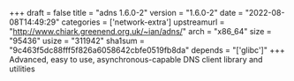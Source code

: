 +++
draft = false
title = "adns 1.6.0-2"
version = "1.6.0-2"
date = "2022-08-08T14:49:29"
categories = ['network-extra']
upstreamurl = "http://www.chiark.greenend.org.uk/~ian/adns/"
arch = "x86_64"
size = "95436"
usize = "311942"
sha1sum = "9c463f5dc88fff5f826a6058642cbfe0519fb8da"
depends = "['glibc']"
+++
Advanced, easy to use, asynchronous-capable DNS client library and utilities